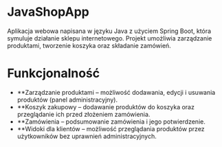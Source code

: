 # JavaShopApp
Aplikacja webowa napisana w języku Java z użyciem Spring Boot, która symuluje działanie sklepu internetowego. Projekt umożliwia zarządzanie produktami, tworzenie koszyka oraz składanie zamówień.

# Funkcjonalność
- **Zarządzanie produktami – możliwość dodawania, edycji i usuwania produktów (panel administracyjny).
- **Koszyk zakupowy – dodawanie produktów do koszyka oraz przeglądanie ich przed złożeniem zamówienia.
- **Zamówienia – podsumowanie zamówienia i jego potwierdzenie.
- **Widoki dla klientów – możliwość przeglądania produktów przez użytkowników bez uprawnień administracyjnych.
